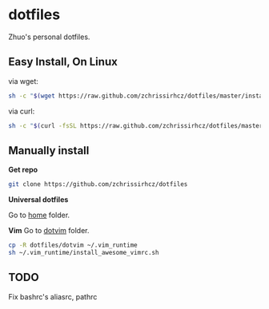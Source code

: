 # dotfiles

Zhuo's personal dotfiles.

## Easy Install, On Linux

via wget:
```bash
sh -c "$(wget https://raw.github.com/zchrissirhcz/dotfiles/master/install.sh -O -)"
```

via curl:
```bash
sh -c "$(curl -fsSL https://raw.github.com/zchrissirhcz/dotfiles/master/install.sh)"
```

## Manually install

**Get repo**
```bash
git clone https://github.com/zchrissirhcz/dotfiles
```

**Universal dotfiles**

Go to [home](home) folder.


**Vim**
Go to [dotvim](dotvim) folder.
```bash
cp -R dotfiles/dotvim ~/.vim_runtime
sh ~/.vim_runtime/install_awesome_vimrc.sh
```


## TODO

Fix bashrc's aliasrc, pathrc
